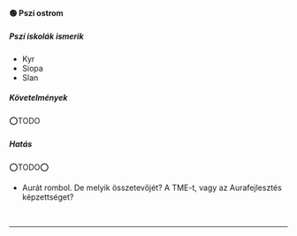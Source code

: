 #### 🟢 Pszí ostrom

##### Pszí iskolák ismerik

- Kyr
- Siopa
- Slan

##### Követelmények

⭕TODO

##### Hatás

⭕TODO⭕
- Aurát rombol. De melyik összetevőjét? A TME-t, vagy az Aurafejlesztés képzettséget?

<br />

---
